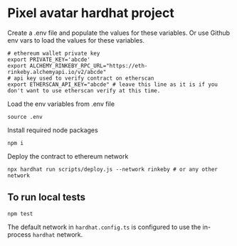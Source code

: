 # Pixel avatar hardhat project

Create a .env file and populate the values for these variables. Or use Github env vars to load the values for these variables.

```
# ethereum wallet private key
export PRIVATE_KEY='abcde'
export ALCHEMY_RINKEBY_RPC_URL="https://eth-rinkeby.alchemyapi.io/v2/abcde"
# api key used to verify contract on etherscan
export ETHERSCAN_API_KEY="abcde" # leave this line as it is if you don't want to use etherscan verify at this time.
```

Load the env variables from .env file

    source .env

Install required node packages

    npm i

Deploy the contract to ethereum network

    npx hardhat run scripts/deploy.js --network rinkeby # or any other network

## To run local tests

    npm test

The default network in `hardhat.config.ts` is configured to use the in-process `hardhat` network.
